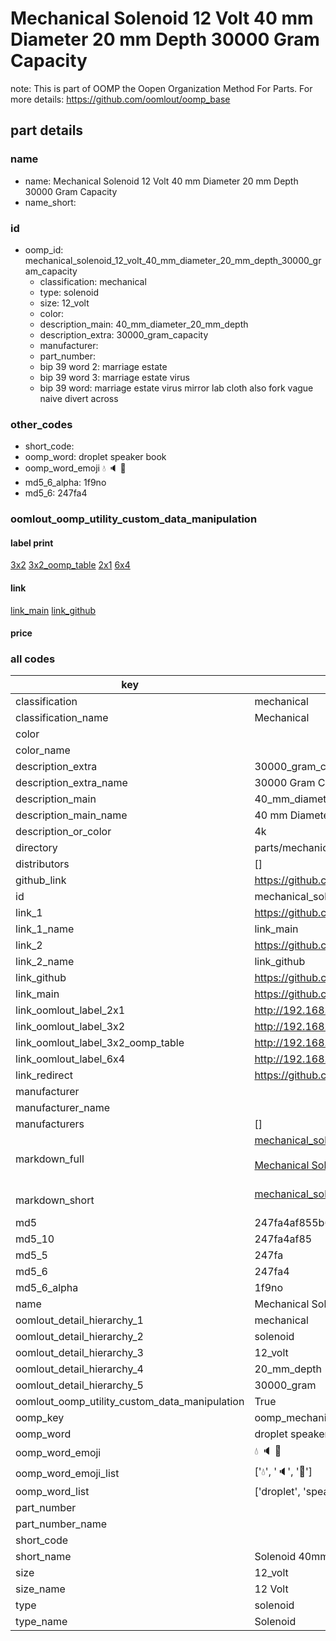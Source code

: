 # Mechanical Solenoid 12 Volt 40 mm Diameter 20 mm Depth 30000 Gram Capacity  

note: This is part of OOMP the Oopen Organization Method For Parts. For more details: https://github.com/oomlout/oomp_base

##  part details
  







### name
* name: Mechanical Solenoid 12 Volt 40 mm Diameter 20 mm Depth 30000 Gram Capacity
* name_short: 
### id
* oomp_id: mechanical_solenoid_12_volt_40_mm_diameter_20_mm_depth_30000_gram_capacity
  * classification: mechanical
  * type: solenoid
  * size: 12_volt
  * color: 
  * description_main: 40_mm_diameter_20_mm_depth
  * description_extra: 30000_gram_capacity
  * manufacturer: 
  * part_number: 
  * bip 39 word 2: marriage estate
  * bip 39 word 3: marriage estate virus
  * bip 39 word: marriage estate virus mirror lab cloth also fork vague naive divert across

### other_codes
* short_code: 
* oomp_word: droplet speaker book
* oomp_word_emoji :droplet: :speaker: :book:
* md5_6_alpha: 1f9no
* md5_6: 247fa4






### oomlout_oomp_utility_custom_data_manipulation
#### label print
[3x2](http://192.168.1.245:1112/?label=oomp%201f9no)
[3x2_oomp_table](http://192.168.1.108:1112/?label=oomp%201f9no)
[2x1](http://192.168.1.242:1112/?label=oomp%201f9no)
[6x4](http://192.168.1.55:1112/?label=oomp%201f9no)    

#### link

[link_main](https://github.com/oomlout/oomlout_oomp_version_1_messy/tree/main/parts/mechanical_solenoid_12_volt_40_mm_diameter_20_mm_depth_30000_gram_capacity) [link_github](https://github.com/oomlout/oomlout_oomp_version_1_messy/tree/main/parts/mechanical_solenoid_12_volt_40_mm_diameter_20_mm_depth_30000_gram_capacity)                             

#### price







### all codes 
| key | value |  
| --- | --- |  
| classification | mechanical |  
| classification_name | Mechanical |  
| color |  |  
| color_name |  |  
| description_extra | 30000_gram_capacity |  
| description_extra_name | 30000 Gram Capacity |  
| description_main | 40_mm_diameter_20_mm_depth |  
| description_main_name | 40 mm Diameter 20 mm Depth |  
| description_or_color | 4k |  
| directory | parts/mechanical_solenoid_12_volt_40_mm_diameter_20_mm_depth_30000_gram_capacity |  
| distributors | [] |  
| github_link | https://github.com/oomlout/oomlout_oomp_part_src/tree/main/parts/mechanical_solenoid_12_volt_40_mm_diameter_20_mm_depth_30000_gram_capacity |  
| id | mechanical_solenoid_12_volt_40_mm_diameter_20_mm_depth_30000_gram_capacity |  
| link_1 | https://github.com/oomlout/oomlout_oomp_version_1_messy/tree/main/parts/mechanical_solenoid_12_volt_40_mm_diameter_20_mm_depth_30000_gram_capacity |  
| link_1_name | link_main |  
| link_2 | https://github.com/oomlout/oomlout_oomp_version_1_messy/tree/main/parts/mechanical_solenoid_12_volt_40_mm_diameter_20_mm_depth_30000_gram_capacity |  
| link_2_name | link_github |  
| link_github | https://github.com/oomlout/oomlout_oomp_version_1_messy/tree/main/parts/mechanical_solenoid_12_volt_40_mm_diameter_20_mm_depth_30000_gram_capacity |  
| link_main | https://github.com/oomlout/oomlout_oomp_version_1_messy/tree/main/parts/mechanical_solenoid_12_volt_40_mm_diameter_20_mm_depth_30000_gram_capacity |  
| link_oomlout_label_2x1 | http://192.168.1.242:1112/?label=oomp%201f9no |  
| link_oomlout_label_3x2 | http://192.168.1.245:1112/?label=oomp%201f9no |  
| link_oomlout_label_3x2_oomp_table | http://192.168.1.108:1112/?label=oomp%201f9no |  
| link_oomlout_label_6x4 | http://192.168.1.55:1112/?label=oomp%201f9no |  
| link_redirect | https://github.com/oomlout/oomlout_oomp_version_1_messy/tree/main/parts/mechanical_solenoid_12_volt_40_mm_diameter_20_mm_depth_30000_gram_capacity |  
| manufacturer |  |  
| manufacturer_name |  |  
| manufacturers | [] |  
| markdown_full | [mechanical_solenoid_12_volt_40_mm_diameter_20_mm_depth_30000_gram_capacity](none)<br>[](none)<br>[Mechanical Solenoid 12 Volt 40 Mm Diameter 20 Mm Depth 30000 Gram Capacity](none)<br><br> |  
| markdown_short | [mechanical_solenoid_12_volt_40_mm_diameter_20_mm_depth_30000_gram_capacity](none)<br><br> |  
| md5 | 247fa4af855b60e8af3e08d9e9135c42 |  
| md5_10 | 247fa4af85 |  
| md5_5 | 247fa |  
| md5_6 | 247fa4 |  
| md5_6_alpha | 1f9no |  
| name | Mechanical Solenoid 12 Volt 40 mm Diameter 20 mm Depth 30000 Gram Capacity |  
| oomlout_detail_hierarchy_1 | mechanical |  
| oomlout_detail_hierarchy_2 | solenoid |  
| oomlout_detail_hierarchy_3 | 12_volt |  
| oomlout_detail_hierarchy_4 | 20_mm_depth |  
| oomlout_detail_hierarchy_5 | 30000_gram |  
| oomlout_oomp_utility_custom_data_manipulation | True |  
| oomp_key | oomp_mechanical_solenoid_12_volt_40_mm_diameter_20_mm_depth_30000_gram_capacity |  
| oomp_word | droplet speaker book |  
| oomp_word_emoji | :droplet: :speaker: :book: |  
| oomp_word_emoji_list | [':droplet:', ':speaker:', ':book:'] |  
| oomp_word_list | ['droplet', 'speaker', 'book'] |  
| part_number |  |  
| part_number_name |  |  
| short_code |  |  
| short_name | Solenoid 40mm x 20mm 30.0kg 12_volt |  
| size | 12_volt |  
| size_name | 12 Volt |  
| type | solenoid |  
| type_name | Solenoid |  
